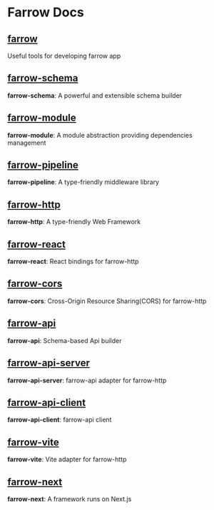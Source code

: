 # Farrow Docs

## [farrow](../packages/farrow/README.md)

Useful tools for developing farrow app

## [farrow-schema](../packages/farrow-schema/README.md)

**farrow-schema**: A powerful and extensible schema builder

## [farrow-module](../packages/farrow-module/README.md)

**farrow-module**: A module abstraction providing dependencies management

## [farrow-pipeline](../packages/farrow-pipeline/README.md)

**farrow-pipeline**: A type-friendly middleware library

## [farrow-http](../packages/farrow-http/README.md)

**farrow-http**: A type-friendly Web Framework

## [farrow-react](../packages/farrow-react/README.md)

**farrow-react**: React bindings for farrow-http

## [farrow-cors](../packages/farrow-cors/README.md)

**farrow-cors**: Cross-Origin Resource Sharing(CORS) for farrow-http

## [farrow-api](../packages/farrow-api/README.md)

**farrow-api**: Schema-based Api builder

## [farrow-api-server](../packages/farrow-api-server/README.md)

**farrow-api-server**: farrow-api adapter for farrow-http

## [farrow-api-client](../packages/farrow-api-client/README.md)

**farrow-api-client**: farrow-api client

## [farrow-vite](../packages/farrow-vite/README.md)

**farrow-vite**: Vite adapter for farrow-http

## [farrow-next](../packages/farrow-next/README.md)

**farrow-next**: A framework runs on Next.js
